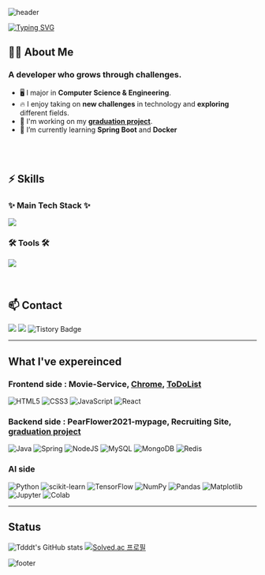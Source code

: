 

![header](https://capsule-render.vercel.app/api?type=waving&color=gradient&customColorList=10&height=100)

<a href="https://git.io/typing-svg">
<img src="https://readme-typing-svg.demolab.com?font=Fira+Code&size=30&pause=1000&color=000000&width=500&lines=Hi+there+%F0%9F%91%8B+I'm+Geunju+😊" alt="Typing SVG"/>
</a>

## 👨‍💻 About Me
### A developer who grows through challenges.
- 🖥️ I major in **Computer Science & Engineering**.
- 🔥 I enjoy taking on **new challenges** in technology and **exploring** different fields.
- 🔭 I'm working on my **[graduation project](https://github.com/Capstone03-GoldenGlobe/BE)**.
- 🌱 I’m currently learning **Spring Boot** and **Docker**

<br>
<br>

## ⚡ Skills
### ✨ Main Tech Stack ✨
<a href="https://skillicons.dev">
    <img src="https://skillicons.dev/icons?i=java,spring,mysql" />
</a>


### 🛠 Tools 🛠 
<a href="https://skillicons.dev">
    <img src="https://skillicons.dev/icons?i=git,github,githubactions,aws,docker,postman,idea,notion,figma,discord" />
</a>

<br>
<br>
<br>

## 📫 Contact

<a href="mailto:doto1116@naver.com" style="text-decoration: none;">
    <img src="https://img.shields.io/badge/Gmail-D14836?style=for-the-badge&logo=gmail&logoColor=white"/>
</a>
<a href="https://velog.io/@tdddt" style="text-decoration: none;">
    <img src="https://img.shields.io/badge/Velog-1EBC8F?style=for-the-badge&logo=velog&logoColor=white"/>
</a>
<a href="https://tdddt.tistory.com" style="text-decoration: none;">
    <img src="https://img.shields.io/badge/Tistory-000000?style=for-the-badge&logo=tistory" alt="Tistory Badge">
</a>

---
## What I've expereinced
### Frontend side : Movie-Service, [Chrome](https://github.com/tdddt/Chrome), [ToDoList](https://github.com/tdddt/ToDoList)
<p>
  <img src="https://img.shields.io/badge/html5-%23E34F26.svg?style=for-the-badge&logo=html5&logoColor=white" alt="HTML5" />
  <img src="https://img.shields.io/badge/css3-%231572B6.svg?style=for-the-badge&logo=css3&logoColor=white" alt="CSS3" />
  <img src="https://img.shields.io/badge/javascript-%23323330.svg?style=for-the-badge&logo=javascript&logoColor=%23F7DF1E" alt="JavaScript" />
  <img src="https://img.shields.io/badge/react-%2320232a.svg?style=for-the-badge&logo=react&logoColor=%2361DAFB" alt="React" />
</p>

### Backend side : PearFlower2021-mypage, Recruiting Site, [graduation project](https://github.com/Capstone03-GoldenGlobe/BE)

<p>
  <img src="https://img.shields.io/badge/java-%23ED8B00.svg?style=for-the-badge&logo=openjdk&logoColor=white" alt="Java" />
  <img src="https://img.shields.io/badge/spring-%236DB33F.svg?style=for-the-badge&logo=spring&logoColor=white" alt="Spring" />
  <img src="https://img.shields.io/badge/node.js-6DA55F?style=for-the-badge&logo=node.js&logoColor=white" alt="NodeJS" />

  <img src="https://img.shields.io/badge/mysql-4479A1.svg?style=for-the-badge&logo=mysql&logoColor=white" alt="MySQL" />
  <img src="https://img.shields.io/badge/MongoDB-%234ea94b.svg?style=for-the-badge&logo=mongodb&logoColor=white" alt="MongoDB" />
  <img src="https://img.shields.io/badge/redis-%23DD0031.svg?style=for-the-badge&logo=redis&logoColor=white" alt="Redis" />
</p>


### AI side
<p>
  <img src="https://img.shields.io/badge/python-3670A0?style=for-the-badge&logo=python&logoColor=ffdd54" alt="Python" />
  <img src="https://img.shields.io/badge/scikit--learn-%23F7931E.svg?style=for-the-badge&logo=scikit-learn&logoColor=white" alt="scikit-learn" />
  <img src="https://img.shields.io/badge/TensorFlow-%23FF6F00.svg?style=for-the-badge&logo=TensorFlow&logoColor=white" alt="TensorFlow" />

  <img src="https://img.shields.io/badge/numpy-%23013243.svg?style=for-the-badge&logo=numpy&logoColor=white" alt="NumPy" />
  <img src="https://img.shields.io/badge/pandas-%23150458.svg?style=for-the-badge&logo=pandas&logoColor=white" alt="Pandas" />
  <img src="https://img.shields.io/badge/Matplotlib-%23ffffff.svg?style=for-the-badge&logo=Matplotlib&logoColor=black" alt="Matplotlib" />

  <img src="https://img.shields.io/badge/Jupyter-F37626?style=for-the-badge&logo=jupyter&logoColor=white" alt="Jupyter" />
  <img src="https://img.shields.io/badge/Google%20Colab-F9AB00?style=for-the-badge&logo=google-colab&logoColor=white" alt="Colab" />
</p>

---
## Status

![Tdddt's GitHub stats](https://github-readme-stats.vercel.app/api?username=tdddt&theme=ambient_gradient&count_private=true&show_icons=true)
[![Solved.ac
프로필](http://mazassumnida.wtf/api/v2/generate_badge?boj=doto1116)](https://solved.ac/doto1116)


![footer](https://capsule-render.vercel.app/api?type=waving&color=gradient&customColorList=10&height=100&section=footer)

<!--
**tdddt/tdddt** is a ✨ _special_ ✨ repository because its `README.md` (this file) appears on your GitHub profile.

Here are some ideas to get you started:

- 🔭 I’m currently working on ...
- 🌱 I’m currently learning ...
- 👯 I’m looking to collaborate on ...
- 🤔 I’m looking for help with ...
- 💬 Ask me about ...
- 📫 How to reach me: ...
- 😄 Pronouns: ...
- ⚡ Fun fact: ...
-->
